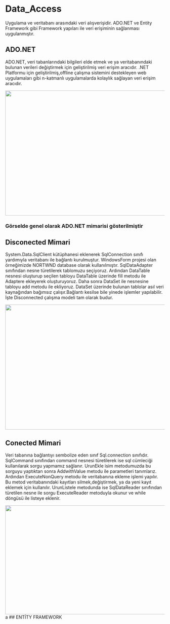 # Data_Access
Uygulama ve veritabanı arasındaki veri alışverişidir. ADO.NET ve Entity Framework gibi Framework yapıları ile veri erişiminin sağlanması uygulanmıştır.
## ADO.NET 
ADO.NET, veri tabanlarındaki  bilgileri elde etmek ve ya veritabanındaki bulunan verileri değiştirmek için geliştirilmiş veri erişim aracıdır.
.NET Platformu için geliştirilmiş,offline çalışma sistemini destekleyen web uygulamaları gibi n-katmanlı uygulamalarda kolaylık sağlayan veri erişim aracıdır.

<img align="Center" height="394" width="864" src="https://github.com/HakanKban/Data_Access/blob/main/ADO.NET/G%C3%B6rseller/2022-02-13%20(6).png" width="auto">


### Görselde genel olarak ADO.NET mimarisi gösterilmiştir
## Disconected Mimari
System.Data.SqlClient kütüphanesi eklenerek SqlConnection sınıfı yardımıyla veritabanı ile bağlantı kurulmuştur. WindowsForm projesi olan örneğimizde NORTWND database olarak
kullanılmıştır. SqlDataAdapter sınıfından nesne türetilerek tablomuzu seçiyoruz. Ardından DataTable nesnesi oluşturup seçilen tabloyu DataTable üzerinde fill metodu ile Adaptere ekleyerek oluşturuyoruz. Daha sonra DataSet ile nesnesine tabloyu add metodu ile ekliyoruz. DataSet üzerinde bulunan tablolar asıl veri kaynağından bağımsız çalışır.Bağlantı kesilse bile yinede işlemler yapılabilir. İşte Disconnected çalışma modeli tam olarak budur.




<img align="Center" height="394" width="864" src="https://github.com/HakanKban/Data_Access/blob/main/ADO.NET/G%C3%B6rseller/2022-02-13%20(8).png" width="auto">

## Conected Mimari
Veri tabanına bağlantıyı sembolize eden sınıf Sql.connection sınıfıdır. SqlCommand sınıfından command nesnesi türetilerek ise sql cümleciği kullanılarak sorgu yapmamız sağlanır.
UrunEkle isim metodumuzda bu sorguyu yaptıktan sonra  AddwithValue metodu ile parametleri tanımlarız. Ardından ExecuteNonQuery metodu ile veritabanına ekleme işlemi yapılır.
Bu metod veritabanındaki kayıtları silmek,değiştirmek, ya da yeni kayıt eklemek için kullanılır.
UrunListele metodunda ise SqlDataReader sınıfından türetilen nesne ile sorgu ExecuteReader metoduyla okunur ve while döngüsü ile listeye eklenir.

<img align="Center" height="344" width="664" src="https://github.com/HakanKban/Data_Access/blob/main/ADO.NET/G%C3%B6rseller/2022-02-13%20(4).png" width="auto">
a
## ENTİTY FRAMEWORK











































































































































